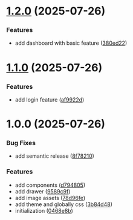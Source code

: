 # [1.2.0](https://github.com/rohmatstar/FE_Test/compare/v1.1.0...v1.2.0) (2025-07-26)


### Features

* add dashboard with basic feature ([380ed22](https://github.com/rohmatstar/FE_Test/commit/380ed228fa6c9b88fbb71f2abc5ea357cfb8a275))

# [1.1.0](https://github.com/rohmatstar/FE_Test/compare/v1.0.0...v1.1.0) (2025-07-26)


### Features

* add login feature ([af9922d](https://github.com/rohmatstar/FE_Test/commit/af9922d0cf3dab22f3bd03ddc1c21eb159722d59))

# 1.0.0 (2025-07-26)


### Bug Fixes

* add semantic release ([8f78210](https://github.com/rohmatstar/FE_Test/commit/8f78210ec960af2e89d6d480341f85ab28d440ec))


### Features

* add components ([d794805](https://github.com/rohmatstar/FE_Test/commit/d794805dba2553c2578c36ec0b4221a8fc3a408e))
* add drawer ([9589c9f](https://github.com/rohmatstar/FE_Test/commit/9589c9f998cfaf3140795d50e85dbe07f0619e84))
* add image assets ([78d96fe](https://github.com/rohmatstar/FE_Test/commit/78d96fec9a908ee0943ee146896f26aa996c9501))
* add theme and globally css ([3b84d48](https://github.com/rohmatstar/FE_Test/commit/3b84d48046166d250fc7b9e177a5acd6df77e713))
* initialization ([0468e8b](https://github.com/rohmatstar/FE_Test/commit/0468e8ba29a92b3207c3f24cc13259a32cca29aa))
